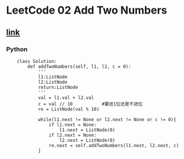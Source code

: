 # LeetCode 02 Add Two Numbers
## [link](https://leetcode.com/problems/add-two-numbers/)


### Python
```
	class Solution:
		def addTwoNumbers(self, l1, l2, c = 0):
			'''
			l1:ListNode
			l2:ListNode
			return:ListNode
			'''
			val = l1.val + l2.val
			c = val // 10           #要进1位还是不进位
			re = ListNode(val % 10)
			
			while(l1.next != None or l2.next != None or c != 0){
				if l1.next = None:
					l1.next = ListNode(0)
				if l2.next = None:
					l2.next = ListNode(0)
				re.next = self.addTwoNumbers(l1.next, l2.next, c)
			}
```